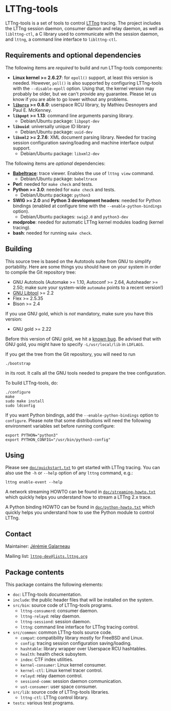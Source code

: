 LTTng-tools
===========

LTTng-tools is a set of tools to control [LTTng](https://lttng.org/)
tracing. The project includes the LTTng session daemon, consumer damon
and relay daemon, as well as `liblttng-ctl`, a C library used to
communicate with the session daemon, and `lttng`, a command line
interface to `liblttng-ctl`.


Requirements and optional dependencies
--------------------------------------

The following items are _required_ to build and run LTTng-tools
components:

  - **Linux kernel >= 2.6.27**: for `epoll()` support, at least this
    version is needed. However, `poll()` is also supported by
    configuring LTTng-tools with the `--disable-epoll` option. Using
    that, the kernel version may probably be older, but we can't provide
    any guarantee. Please let us know if you are able to go lower
    without any problems.
  - **[`liburcu`](http://www.liburcu.org/) >= 0.8.0**: userspace RCU library,
    by Mathieu Desnoyers and Paul E. McKenney.
  - **`libpopt` >= 1.13**:  command line arguments parsing library.
    - Debian/Ubuntu package: `libpopt-dev`
  - **`libuuid`**: universally unique ID library
    - Debian/Ubuntu package: `uuid-dev`
  - **`libxml2` >= 2.7.6**:  XML document parsing library. Needed for
    tracing session configuration saving/loading and machine interface
    output support.
    - Debian/Ubuntu package: `libxml2-dev`


The following items are _optional_ dependencies:

  - **[Babeltrace](https://lttng.org/babeltrace)**: trace viewer.
    Enables the use of `lttng view` command.
    - Debian/Ubuntu package: `babeltrace`
  - **Perl**: needed for `make check` and tests.
  - **Python >= 3.0**: needed for `make check` and tests.
    - Debian/Ubuntu package: `python3`
  - **SWIG >= 2.0** and **Python 3 development headers**: needed for
    Python bindings
    (enabled at configure time with the `--enable-python-bindings` option).
    - Debian/Ubuntu packages: `swig2.0` and `python3-dev`
  - **modprobe**: needed for automatic LTTng kernel modules loading
    (kernel tracing).
  - **bash**: needed for running `make check`.


Building
--------

This source tree is based on the Autotools suite from GNU to simplify
portability. Here are some things you should have on your system in
order to compile the Git repository tree:

  - GNU Autotools (Automake >= 1.10, Autoconf >= 2.64,
    Autoheader >= 2.50; make sure your system-wide `automake` points to
    a recent version!)
  - [GNU Libtool](http://www.gnu.org/software/autoconf/) >= 2.2
  - Flex >= 2.5.35
  - Bison >= 2.4

If you use GNU gold, which is _not_ mandatory, make sure you have this
version:

  - GNU gold >= 2.22

Before this version of GNU gold, we hit a
[known bug](http://sourceware.org/bugzilla/show_bug.cgi?id=11317).
Be advised that with GNU gold, you might have to specify
`-L/usr/local/lib` in `LDFLAGS`.

If you get the tree from the Git repository, you will need to run

    ./bootstrap

in its root. It calls all the GNU tools needed to prepare the tree
configuration.

To build LTTng-tools, do:

    ./configure
    make
    sudo make install
    sudo ldconfig

If you want Python bindings, add the `--enable-python-bindings` option
to `configure`. Please note that some distributions will need the
following environment variables set before running configure:

    export PYTHON="python3"
    export PYTHON_CONFIG="/usr/bin/python3-config"


Using
-----

Please see [`doc/quickstart.txt`](doc/quickstart.txt) to get started
with LTTng tracing. You can also use the `-h` or `--help` option of
any `lttng` command, e.g.:

    lttng enable-event --help

A network streaming HOWTO can be found in
[`doc/streaming-howto.txt`](doc/streaming-howto.txt) which quickly
helps you understand how to stream a LTTng 2.x trace.

A Python binding HOWTO can be found in
[`doc/python-howto.txt`](doc/python-howto.txt) which quickly helps you
understand how to use the Python module to control LTTng.


Contact
-------

Maintainer: [Jérémie Galarneau](mailto:jeremie.galarneau@efficios.com)

Mailing list: [`lttng-dev@lists.lttng.org`](https://lttng.org/cgi-bin/mailman/listinfo/lttng-dev)


Package contents
----------------

This package contains the following elements:

  - `doc`: LTTng-tools documentation.
  - `include`: the public header files that will be installed on the system.
  - `src/bin`: source code of LTTng-tools programs.
    - `lttng-consumerd`: consumer daemon.
    - `lttng-relayd`: relay daemon.
    - `lttng-sessiond`: session daemon.
    - `lttng`: command line interface for LTTng tracing control.
  - `src/common`: common LTTng-tools source code.
    - `compat`: compatibility library mostly for FreeBSD and Linux.
    - `config`: tracing session configuration saving/loading.
    - `hashtable`: library wrapper over Userspace RCU hashtables.
    - `health`: health check subsytem.
    - `index`: CTF index utilities.
    - `kernel-consumer`: Linux kernel consumer.
    - `kernel-ctl`: Linux kernel tracer control.
    - `relayd`: relay daemon control.
    - `sessiond-comm`: session daemon communication.
    - `ust-consumer`: user space consumer.
  - `src/lib`: source code of LTTng-tools libraries.
    - `lttng-ctl`: LTTng control library.
  - `tests`: various test programs.
